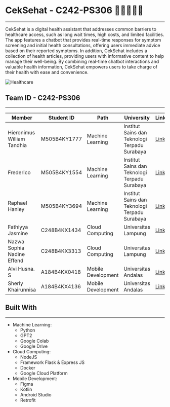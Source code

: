 # CekSehat - C242-PS306 🧑‍⚕️👩‍⚕️📱
---
CekSehat is a digital health assistant that addresses common barriers to healthcare access, such as long wait times, high costs, and limited facilities. The app features a chatbot that provides real-time responses for symptom screening and initial health consultations, offering users immediate advice based on their reported symptoms. In addition, CekSehat includes a collection of health articles, providing users with informative content to help manage their well-being. By combining real-time chatbot interactions and valuable health information, CekSehat empowers users to take charge of their health with ease and convenience.

![Healthcare](https://github.com/user-attachments/assets/832a10f2-3db4-41f5-a599-e453b0955919)

## Team ID - C242-PS306
---
| Member | Student ID | Path | University | LinkedIn |
|---|---|---|---|---|
| Hieronimus William Tandhia | M505B4KY1777 | Machine Learning | Institut Sains dan Teknologi Terpadu Surabaya | [LinkedIn](https://www.linkedin.com/in/hieronimus-william-8b0885330/) |
| Frederico | M505B4KY1554 | Machine Learning | Institut Sains dan Teknologi Terpadu Surabaya | [LinkedIn](https://www.linkedin.com/in/frede-rico-033968330/) |
| Raphael Hanley | M505B4KY3694 | Machine Learning | Institut Sains dan Teknologi Terpadu Surabaya | [LinkedIn](https://www.linkedin.com/in/raphael-hanley-10a18421a/) |
| Fathiyya Jasmine | C248B4KX1434 | Cloud Computing | Universitas Lampung | [LinkedIn](https://www.linkedin.com/in/fathiyyajasmine/) |
| Nazwa Sophia Nadine Effend | C248B4KX3313 | Cloud Computing | Universitas Lampung | [LinkedIn](https://www.linkedin.com/in/nazwa-sophia-nadine-effendi-297437312/) |
| Alvi Husna. S | A184B4KX0418  | Mobile Development | Universitas Andalas | [LinkedIn](https://www.linkedin.com/in/alvi-husna-s/) |
| Sherly Khairunnisa | A184B4KX4136 | Mobile Development | Universitas Andalas | [LinkedIn](https://www.linkedin.com/in/sherly-khairunnisa-b92b68252/) |

## Built With
---
* Machine Learning:
    * Python
    * GPT2
    * Google Colab
    * Google Drive
* Cloud Computing:
    * NodeJS
    * Framework Flask & Express JS
    * Docker
    * Google Cloud Platform
* Mobile Development:
    * Figma
    * Kotlin
    * Android Studio
    * Retrofit
